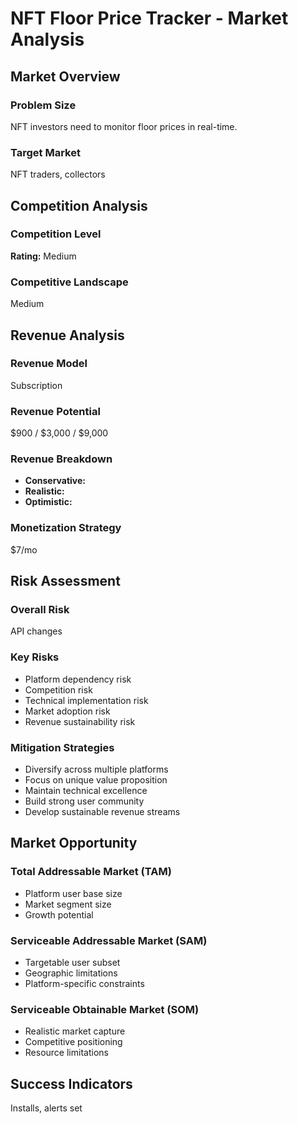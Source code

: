 # NFT Floor Price Tracker - Market Analysis

## Market Overview

### Problem Size
NFT investors need to monitor floor prices in real-time.

### Target Market
NFT traders, collectors

## Competition Analysis

### Competition Level
**Rating:** Medium

### Competitive Landscape
Medium

## Revenue Analysis

### Revenue Model
Subscription

### Revenue Potential
$900 / $3,000 / $9,000

### Revenue Breakdown
- **Conservative:** 
- **Realistic:** 
- **Optimistic:** 

### Monetization Strategy
$7/mo

## Risk Assessment

### Overall Risk
API changes

### Key Risks
- Platform dependency risk
- Competition risk
- Technical implementation risk
- Market adoption risk
- Revenue sustainability risk

### Mitigation Strategies
- Diversify across multiple platforms
- Focus on unique value proposition
- Maintain technical excellence
- Build strong user community
- Develop sustainable revenue streams

## Market Opportunity

### Total Addressable Market (TAM)
- Platform user base size
- Market segment size
- Growth potential

### Serviceable Addressable Market (SAM)
- Targetable user subset
- Geographic limitations
- Platform-specific constraints

### Serviceable Obtainable Market (SOM)
- Realistic market capture
- Competitive positioning
- Resource limitations

## Success Indicators
Installs, alerts set
